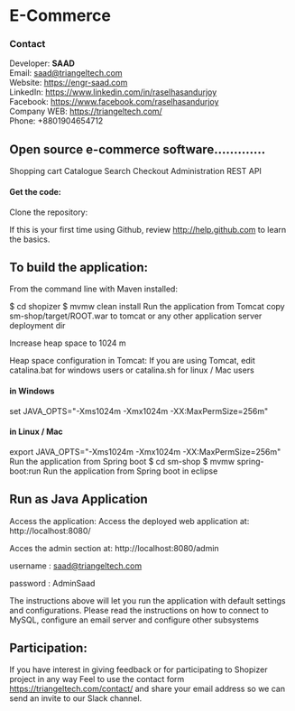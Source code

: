 # E-Commerce
### Contact
Developer: <b>SAAD</b> <br>
Email: saad@triangeltech.com<br>
Website: https://engr-saad.com <br>
LinkedIn: https://www.linkedin.com/in/raselhasandurjoy<br>
Facebook: https://www.facebook.com/raselhasandurjoy<br>
Company WEB: https://triangeltech.com/ <br>
Phone: +8801904654712<br>

## Open source e-commerce software.............

Shopping cart
Catalogue
Search
Checkout
Administration
REST API

#### Get the code:
Clone the repository:

If this is your first time using Github, review http://help.github.com to learn the basics.

## To build the application:
From the command line with Maven installed:

$ cd shopizer
$ mvmw clean install
Run the application from Tomcat
copy sm-shop/target/ROOT.war to tomcat or any other application server deployment dir

Increase heap space to 1024 m

Heap space configuration in Tomcat:
If you are using Tomcat, edit catalina.bat for windows users or catalina.sh for linux / Mac users

#### in Windows
set JAVA_OPTS="-Xms1024m -Xmx1024m -XX:MaxPermSize=256m" 

#### in Linux / Mac
export JAVA_OPTS="-Xms1024m -Xmx1024m -XX:MaxPermSize=256m" 
Run the application from Spring boot
   $ cd sm-shop 
   $ mvmw spring-boot:run
Run the application from Spring boot in eclipse

## Run as Java Application

Access the application:
Access the deployed web application at: http://localhost:8080/

Acces the admin section at: http://localhost:8080/admin

username : saad@triangeltech.com

password : AdminSaad

The instructions above will let you run the application with default settings and configurations. Please read the instructions on how to connect to MySQL, configure an email server and configure other subsystems


## Participation:
If you have interest in giving feedback or for participating to Shopizer project in any way Feel to use the contact form https://triangeltech.com/contact/ and share your email address so we can send an invite to our Slack channel.
